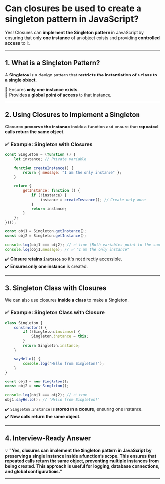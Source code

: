 # Can closures be used to create a singleton pattern in JavaScript?

Yes! Closures can **implement the Singleton pattern** in JavaScript by ensuring that only **one instance** of an object exists and providing **controlled access** to it.

---

## **1. What is a Singleton Pattern?**  
A **Singleton** is a design pattern that **restricts the instantiation of a class to a single object**.  

🔹 Ensures **only one instance exists**.  
🔹 Provides a **global point of access** to that instance.  

---

## **2. Using Closures to Implement a Singleton**
Closures **preserve the instance** inside a function and ensure that **repeated calls return the same object**.

### ✅ **Example: Singleton with Closures**
```javascript
const Singleton = (function () {
    let instance; // Private variable

    function createInstance() {
        return { message: "I am the only instance" };
    }

    return {
        getInstance: function () {
            if (!instance) {
                instance = createInstance(); // Create only once
            }
            return instance;
        }
    };
})();

const obj1 = Singleton.getInstance();
const obj2 = Singleton.getInstance();

console.log(obj1 === obj2); // ✅ true (Both variables point to the same instance)
console.log(obj1.message); // ✅ "I am the only instance"
```
✔️ **Closure retains `instance`** so it's not directly accessible.  
✔️ **Ensures only one instance** is created.  

---

## **3. Singleton Class with Closures**
We can also use closures **inside a class** to make a Singleton.

### ✅ **Example: Singleton Class with Closure**
```javascript
class Singleton {
    constructor() {
        if (!Singleton.instance) {
            Singleton.instance = this;
        }
        return Singleton.instance;
    }

    sayHello() {
        console.log("Hello from Singleton!");
    }
}

const obj1 = new Singleton();
const obj2 = new Singleton();

console.log(obj1 === obj2); // ✅ true
obj1.sayHello(); // "Hello from Singleton!"
```
✔️ `Singleton.instance` is **stored in a closure**, ensuring one instance.  
✔️ **New calls return the same object.**  

---

## **4. Interview-Ready Answer**
💡 **"Yes, closures can implement the Singleton pattern in JavaScript by preserving a single instance inside a function’s scope. This ensures that repeated calls return the same object, preventing multiple instances from being created. This approach is useful for logging, database connections, and global configurations."**  

---
